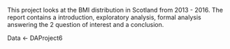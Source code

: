 This project looks at the BMI distribution in Scotland from 2013 - 2016. The report contains a introduction, exploratory analysis, formal analysis answering the 2 question of interest and a conclusion.

Data <- DAProject6
